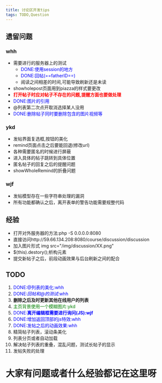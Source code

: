 ```yaml
---
title: 讨论区开发tips
tags: TODO,Question
---
```

## 遗留问题
### whh
* 需要进行的服务器上的测试
    * <font color=blue>DONE:使用session的地方</font>
    * <font color=blue>DONE:回帖(==fatherID==)</font>
    * 阅读之间相差的时间,可能导致刷新还是未读
* showholepost页面用到piazza的样式要更改
* <font color=red>**打开帖子时应对帖子不存在的问题,提醒方面也要做处理</font>**
* <font color=blue>DONE:图片的引用</font>
* @列表第二次点开取消选择某人没用
* <font color=blue>DONE:删除帖子同时要删除包含的图片视频等</font>

### ykd
* 发帖界面复选框,按钮的美化
* remind页面点击之后要能回退(修改url)
* 各种需要匿名的时候进行屏蔽
* 进入具体的帖子跳转到具体位置
* 匿名帖子的回复之后的提醒问题
* showWholeRemind的折叠问题

### wjf
* 发帖模型存在一些字符串处理的漏洞
* 所有功能都确认之后，离开表单的警告功能需要规整代码

## 经验
* 打开对外服务器的方法:php -S 0.0.0.0:8080
* 直接访问http://59.66.134.208:8080/course/discussion/discussion
* 加入图片形式 img src="/img/discussion/XX.png"
* $(this).destory();析构元素
* 提交新帖子之后，前段动画效果与后台刷新之间的配合

## TODO
1. <font color=blue>DONE:@列表的美化:whh</font>
2. <font color=blue>DONE:*回帖和@的测试*:whh</font>
3. **删除之后及时更新其他在线用户的列表**
4. <font color=green>主页背景使用一个模糊图片:ykd</font>
5. <font color=blue>DONE:**离开编辑框需要进行询问(JS):wjf**</font>
6. <font color=blue>DONE:增加返回顶部的js特效:whh</font>
7. <font color=blue>DONE:发帖之后的动画效果:whh</font>
8. 精简帖子列表，滚动条美化
9. 列表分页或者自动加载
10. 解决帖子列表的重叠，混乱问题，测试长帖子的显示
11. 发帖失败的处理

# **大家有问题或者什么经验都记在这里呀**